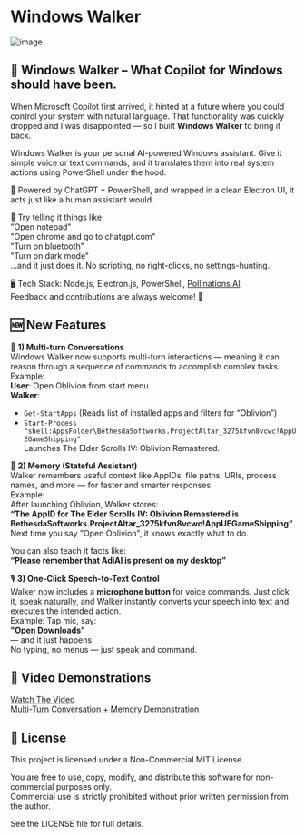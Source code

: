 # **Windows Walker**
![image](https://github.com/user-attachments/assets/1fd2eb94-4ee2-4562-9191-806368f36731)          
## 🚀 **Windows Walker – What Copilot for Windows should have been.**

When Microsoft Copilot first arrived, it hinted at a future where you could control your system with natural language. That functionality was quickly dropped and I was disappointed — so I built **Windows Walker** to bring it back.

Windows Walker is your personal AI-powered Windows assistant. Give it simple voice or text commands, and it translates them into real system actions using PowerShell under the hood.

🧠 Powered by ChatGPT + PowerShell, and wrapped in a clean Electron UI, it acts just like a human assistant would.

💬 Try telling it things like:          
"Open notepad"           
"Open chrome and go to chatgpt.com"         
"Turn on bluetooth"         
"Turn on dark mode"        
...and it just does it. No scripting, no right-clicks, no settings-hunting.        

🖥️ Tech Stack: Node.js, Electron.js, PowerShell, [Pollinations.AI](https://pollinations.ai/)         
Feedback and contributions are always welcome! 🙌

## 🆕 **New Features**

🔁 **1) Multi-turn Conversations**  
Windows Walker now supports multi-turn interactions — meaning it can reason through a sequence of commands to accomplish complex tasks.  
Example:  
**User**: Open Oblivion from start menu  
**Walker**:  

* `Get-StartApps` (Reads list of installed apps and filters for “Oblivion”)  
* `Start-Process "shell:AppsFolder\BethesdaSoftworks.ProjectAltar_3275kfvn8vcwc!AppUEGameShipping"`  
  Launches The Elder Scrolls IV: Oblivion Remastered.  

🧠 **2) Memory (Stateful Assistant)**    
Walker remembers useful context like AppIDs, file paths, URIs, process names, and more — for faster and smarter responses.  
Example:  
After launching Oblivion, Walker stores:  
**“The AppID for The Elder Scrolls IV: Oblivion Remastered is BethesdaSoftworks.ProjectAltar\_3275kfvn8vcwc!AppUEGameShipping”**  
Next time you say "Open Oblivion", it knows exactly what to do.  

You can also teach it facts like:  
**“Please remember that AdiAI is present on my desktop”**  

🎙️ **3) One-Click Speech-to-Text Control**    
Walker now includes a **microphone button** for voice commands. Just click it, speak naturally, and Walker instantly converts your speech into text and executes the intended action.  
Example:
Tap mic, say:  
**"Open Downloads"**  
— and it just happens.  
No typing, no menus — just speak and command.                  

## 🎥 **Video Demonstrations**
[Watch The Video](https://www.youtube.com/watch?v=mcH4TlnGenQ)          
[Multi-Turn Conversation + Memory Demonstration](https://www.youtube.com/watch?v=Bih6vcDwiz8)

## 📜 **License**
This project is licensed under a Non-Commercial MIT License.          

You are free to use, copy, modify, and distribute this software for non-commercial purposes only.         
Commercial use is strictly prohibited without prior written permission from the author.         

See the LICENSE file for full details.          

